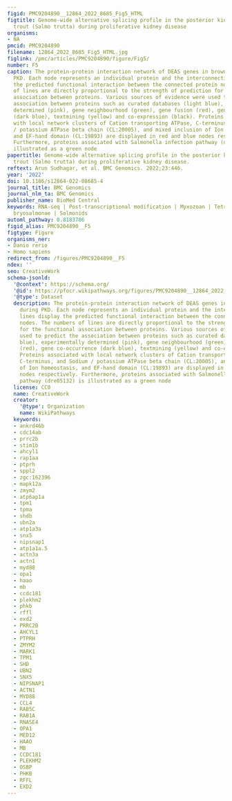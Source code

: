 ```yaml
---
figid: PMC9204890__12864_2022_8685_Fig5_HTML
figtitle: Genome-wide alternative splicing profile in the posterior kidney of brown
  trout (Salmo trutta) during proliferative kidney disease
organisms:
- NA
pmcid: PMC9204890
filename: 12864_2022_8685_Fig5_HTML.jpg
figlink: /pmc/articles/PMC9204890/figure/Fig5/
number: F5
caption: The protein-protein interaction network of DEAS genes in brown trout during
  PKD. Each node represents an individual protein and the interconnecting lines display
  the predicted functional interaction between the connected protein nodes. The numbers
  of lines are directly proportional to the strength of prediction for the functional
  association between proteins. Various sources of evidence were used to predict the
  association between proteins such as curated databases (light blue), experimentally
  determined (pink), gene neighbourhood (green), gene fusion (red), gene co-occurrence
  (dark blue), textmining (yellow) and co-expression (black). Proteins associated
  with local network clusters of Cation transporting ATPase, C-terminus, and Sodium
  / potassium ATPase beta chain (CL:20005), and mixed inclusion of Ion homeostasis,
  and EF-hand domain (CL:19893) are displayed in red and blue nodes respectively.
  Furthermore, proteins associated with Salmonella infection pathway (dre05132) is
  illustrated as a green node
papertitle: Genome-wide alternative splicing profile in the posterior kidney of brown
  trout (Salmo trutta) during proliferative kidney disease.
reftext: Arun Sudhagar, et al. BMC Genomics. 2022;23:446.
year: '2022'
doi: 10.1186/s12864-022-08685-4
journal_title: BMC Genomics
journal_nlm_ta: BMC Genomics
publisher_name: BioMed Central
keywords: RNA-seq | Post-transcriptional modification | Myxozoan | Tetracapsuloides
  bryosalmonae | Salmonids
automl_pathway: 0.8183786
figid_alias: PMC9204890__F5
figtype: Figure
organisms_ner:
- Danio rerio
- Homo sapiens
redirect_from: /figures/PMC9204890__F5
ndex: ''
seo: CreativeWork
schema-jsonld:
  '@context': https://schema.org/
  '@id': https://pfocr.wikipathways.org/figures/PMC9204890__12864_2022_8685_Fig5_HTML.html
  '@type': Dataset
  description: The protein-protein interaction network of DEAS genes in brown trout
    during PKD. Each node represents an individual protein and the interconnecting
    lines display the predicted functional interaction between the connected protein
    nodes. The numbers of lines are directly proportional to the strength of prediction
    for the functional association between proteins. Various sources of evidence were
    used to predict the association between proteins such as curated databases (light
    blue), experimentally determined (pink), gene neighbourhood (green), gene fusion
    (red), gene co-occurrence (dark blue), textmining (yellow) and co-expression (black).
    Proteins associated with local network clusters of Cation transporting ATPase,
    C-terminus, and Sodium / potassium ATPase beta chain (CL:20005), and mixed inclusion
    of Ion homeostasis, and EF-hand domain (CL:19893) are displayed in red and blue
    nodes respectively. Furthermore, proteins associated with Salmonella infection
    pathway (dre05132) is illustrated as a green node
  license: CC0
  name: CreativeWork
  creator:
    '@type': Organization
    name: WikiPathways
  keywords:
  - ankrd46b
  - cdc14ab
  - prrc2b
  - stim1b
  - ahcyl1
  - rap1aa
  - ptprh
  - sppl2
  - zgc:162396
  - mapk12a
  - zmym2
  - atp6ap1a
  - tpm1
  - tpma
  - shdb
  - ubn2a
  - atp1a3a
  - snx5
  - nipsnap1
  - atp1a1a.5
  - actn3a
  - actn1
  - myd88
  - opa1
  - haao
  - mb
  - ccdc181
  - plekhm2
  - phkb
  - rffl
  - exd2
  - PRRC2B
  - AHCYL1
  - PTPRH
  - ZMYM2
  - MARK1
  - TPM1
  - SHD
  - UBN2
  - SNX5
  - NIPSNAP1
  - ACTN1
  - MYD88
  - CCL4
  - RAB5C
  - RAB1A
  - RNASE4
  - OPA1
  - MED12
  - HAAO
  - MB
  - CCDC181
  - PLEKHM2
  - OSBP
  - PHKB
  - RFFL
  - EXD2
---
```

